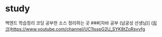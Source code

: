 # study
백엔드 학습정리
코딩 공부한 소스 정리하는 곳
###[자바 공부 (남궁성 선생님)] ([링크](https://www.youtube.com/channel/UC1IsspG2U_SYK8tZoRsyvfg))https://www.youtube.com/channel/UC1IsspG2U_SYK8tZoRsyvfg
